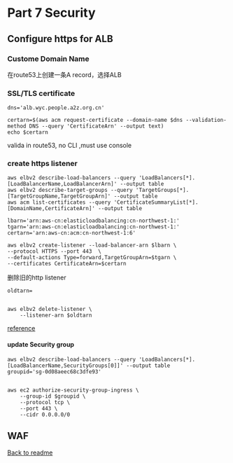 # Part 7 Security

## Configure https for ALB
###  Custome Domain Name
在route53上创建一条A record，选择ALB

### SSL/TLS certificate
```
dns='alb.wyc.people.a2z.org.cn'
```
```
certarn=$(aws acm request-certificate --domain-name $dns --validation-method DNS --query 'CertificateArn' --output text)
echo $certarn
```
valida in route53, no CLI ,must use console
### create https listener
```
aws elbv2 describe-load-balancers --query 'LoadBalancers[*].[LoadBalancerName,LoadBalancerArn]' --output table
aws elbv2 describe-target-groups --query 'TargetGroups[*].[TargetGroupName,TargetGroupArn]' --output table
aws acm list-certificates --query 'CertificateSummaryList[*].[DomainName,CertificateArn]' --output table
```

```
lbarn='arn:aws-cn:elasticloadbalancing:cn-northwest-1:'
tgarn='arn:aws-cn:elasticloadbalancing:cn-northwest-1:'
certarn='arn:aws-cn:acm:cn-northwest-1:6'
```

```
aws elbv2 create-listener --load-balancer-arn $lbarn \
--protocol HTTPS --port 443  \
--default-actions Type=forward,TargetGroupArn=$tgarn \
--certificates CertificateArn=$certarn
```
删除旧的http listener
```
oldtarn=
```
```

aws elbv2 delete-listener \
    --listener-arn $oldtarn

```

[reference](https://docs.aws.amazon.com/cli/latest/reference/elbv2/create-listener.html#:~:text=%2D%2D-,certificates,-(list))

#### update Security group


```
aws elbv2 describe-load-balancers --query 'LoadBalancers[*].[LoadBalancerName,SecurityGroups[0]]' --output table
groupid='sg-0d08aeec68c3dfe93'
```
```

aws ec2 authorize-security-group-ingress \
    --group-id $groupid \
    --protocol tcp \
    --port 443 \
    --cidr 0.0.0.0/0
```
## WAF



[Back to readme](readme.md)
